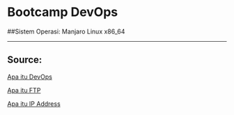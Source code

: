 # Bootcamp DevOps
##Sistem Operasi:
Manjaro Linux x86_64

---

## Source:
[Apa itu DevOps](https://medium.com/programmer-geek/apa-itu-devops-dca7c1c2dc92)

[Apa itu FTP](https://www.niagahoster.co.id/blog/apa-itu-ftp/)

[Apa itu IP Address](https://www.niagahoster.co.id/blog/ip-address-adalah/)


